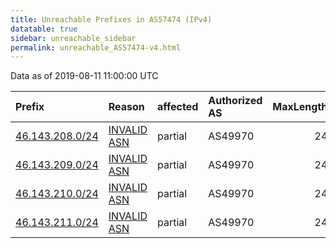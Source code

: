 ```yaml
---
title: Unreachable Prefixes in AS57474 (IPv4)
datatable: true
sidebar: unreachable_sidebar
permalink: unreachable_AS57474-v4.html
---
```


Data as of 2019-08-11 11:00:00 UTC


<div class="datatable-begin"></div>

| Prefix                                                   | Reason                                                                                                 | affected   | Authorized AS   |   MaxLength | Anchor                                         |   unreachable /24s |
|:---------------------------------------------------------|:-------------------------------------------------------------------------------------------------------|:-----------|:----------------|------------:|:-----------------------------------------------|-------------------:|
| [46.143.208.0/24](https://stat.ripe.net/46.143.208.0/24) | [INVALID ASN](https://rpki-validator.ripe.net/announcement-preview?asn=AS57474&prefix=46.143.208.0/24) | partial    | AS49970         |          24 | [RIPE](unreachable_RIPE_NCC_RPKI_Root-v4.html) |                  1 |
| [46.143.209.0/24](https://stat.ripe.net/46.143.209.0/24) | [INVALID ASN](https://rpki-validator.ripe.net/announcement-preview?asn=AS57474&prefix=46.143.209.0/24) | partial    | AS49970         |          24 | [RIPE](unreachable_RIPE_NCC_RPKI_Root-v4.html) |                  1 |
| [46.143.210.0/24](https://stat.ripe.net/46.143.210.0/24) | [INVALID ASN](https://rpki-validator.ripe.net/announcement-preview?asn=AS57474&prefix=46.143.210.0/24) | partial    | AS49970         |          24 | [RIPE](unreachable_RIPE_NCC_RPKI_Root-v4.html) |                  1 |
| [46.143.211.0/24](https://stat.ripe.net/46.143.211.0/24) | [INVALID ASN](https://rpki-validator.ripe.net/announcement-preview?asn=AS57474&prefix=46.143.211.0/24) | partial    | AS49970         |          24 | [RIPE](unreachable_RIPE_NCC_RPKI_Root-v4.html) |                  1 |

<div class="datatable-end"></div>